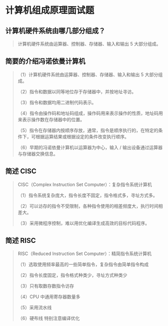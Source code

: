 # 计算机组成原理面试题

## 计算机硬件系统由哪几部分组成？

> 计算机硬件系统由运算器、控制器、存储器、输入和输出 5 大部分组成。

## 简要的介绍冯诺依曼计算机

> （1）计算机硬件系统由运算器、控制器、存储器、输入和输出 5 大部分组成。
>
> （2）指令和数据以同等地位存于存储器中，并按地址寻访。
>
> （3）指令和数据均用二进制代码表示。
>
> （4）指令由操作码和地址码组成，操作码用来表示操作的性质，地址码用来表示操作数在存储器中的位置。
>
> （5）指令在存储器内按顺序存放，通常，指令是顺序执行的，在特定的条件下，可根据运算结果或根据设定的条件改变执行顺序。
>
> （6）早期的冯诺依曼计算机以运算器为中心，输入 / 输出设备通过运算器与存储器交换信息。

## 简述 CISC

> CISC（Complex Instruction Set Computer）：复杂指令系统计算机
>
> （1）指令系统复杂庞大，指令长度不固定，指令格式多，寻址方式多。
>
> （2）可以访存的指令不受限制，各种指令使用的相差频度大，执行时间相差大。
>
> （3）采用微程序控制，难以用优化编译生成高效的目标代码程序。

## 简述 RISC

> RISC（Reduced Instruction Set Computer）：精简指令系统计算机
>
> （1）选取使用频率最高的一些简单指令，复杂指令由简单指令构成
>
> （2）指令长度固定，指令格式种类少，寻址方式种类少
>
> （3）只有取数存数指令访存
>
> （4）CPU 中通用寄存器数量多
>
> （5）采用流水线
>
> （6）硬布线 特别注意编译优化
>

